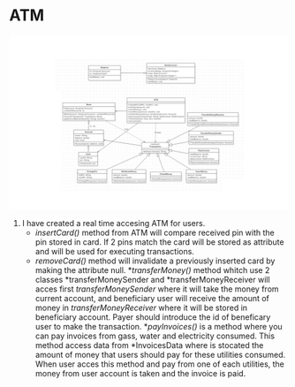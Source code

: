# ATM

![ATMDiagram](docs/AtmDiagram.png)

1. I have created a real time accesing ATM for users.
    * _insertCard()_ method from ATM will compare received pin with the pin stored in card. If 2 pins match the card will be stored as attribute and will be used for executing transactions.
    * _removeCard()_ method will invalidate a previously inserted card by making the attribute null. 
    *_transferMoney()_ method whitch use 2 classes *transferMoneySender and *transferMoneyReceiver will acces first _transferMoneySender_ where it will take the money from current account, and beneficiary user will receive the amount of money in _transferMoneyReceiver_ where it will be stored in beneficiary account. Payer should introduce the id of beneficary user to make the transaction.
         *_payInvoices()_ is a method where you can pay invoices from gass, water and electricity consumed. This method access data from *InvoicesData where is stocated the amount of money that users should pay for these utilities consumed. When user acces this method and pay from one of each utilities, the money from user account is taken and the invoice is paid.

